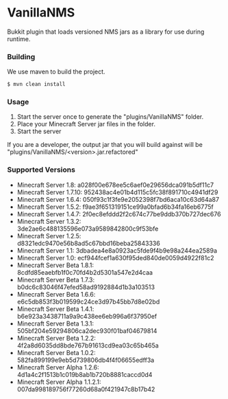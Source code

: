 VanillaNMS
=============

Bukkit plugin that loads versioned NMS jars as a library for use during runtime.

### Building ###

We use maven to build the project.
```bash
$ mvn clean install
```

### Usage ###

1. Start the server once to generate the "plugins/VanillaNMS" folder.
2. Place your Minecraft Server jar files in the folder.
3. Start the server

If you are a developer, the output jar that you will build against will be "plugins/VanillaNMS/\<version\>.jar.refactored"

### Supported Versions ###

* Minecraft Server 1.8: a028f00e678ee5c6aef0e29656dca091b5df11c7
* Minecraft Server 1.7.10: 952438ac4e01b4d115c5fc38f891710c4941df29
* Minecraft Server 1.6.4: 050f93c1f3fe9e2052398f7bd6aca10c63d64a87
* Minecraft Server 1.5.2: f9ae3f651319151ce99a0bfad6b34fa16eb6775f
* Minecraft Server 1.4.7: 2f0ec8efddd2f2c674c77be9ddb370b727dec676
* Minecraft Server 1.3.2: 3de2ae6c488135596e073a9589842800c9f53bfe
* Minecraft Server 1.2.5: d8321edc9470e56b8ad5c67bbd16beba25843336
* Minecraft Server 1.1: 3dbadea4e8a0923ac5fde9f4b9e98a244ea2589a
* Minecraft Server 1.0: ecf944fcef1a630f95ded840de0059d4922f81c2
* Minecraft Server Beta 1.8.1: 8cdfd85eaebfb1f0c70fd4b2d5301a547e2d4caa
* Minecraft Server Beta 1.7.3: b0dc6c83046f47efed58ad9192884d1b3a103513
* Minecraft Server Beta 1.6.6: e6c5db853f3b019599c24ce3d97b45bb7d8e02bd
* Minecraft Server Beta 1.4.1: b6e923a3438711a9a9c438ee6eb996a6f37950ef
* Minecraft Server Beta 1.3.1: 505bf204e59294806ca2dec930f01baf04679814
* Minecraft Server Beta 1.2.2: 4f2a8d6035dd8bde767b91613cd9ea03c65b465a
* Minecraft Server Beta 1.0.2: 582fa899199e9eb5d739806db4f4f06655edff3a
* Minecraft Server Alpha 1.2.6: 4d1a4c2f1513b1c019b8ab1b720b8881caccd0d4
* Minecraft Server Alpha 1.1.2.1: 007da998189756f77260d68a0f421947c8b17b42

